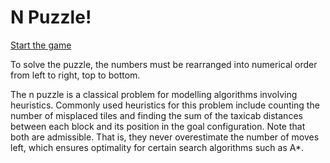 # N Puzzle!

[Start the game](https://n-puzzle-pavelgorbach.vercel.app/)

To solve the puzzle, the numbers must be rearranged into numerical order from left to right, top to bottom.

The n puzzle is a classical problem for modelling algorithms involving heuristics. Commonly used heuristics for this problem include counting the number of misplaced tiles and finding the sum of the taxicab distances between each block and its position in the goal configuration. Note that both are admissible. That is, they never overestimate the number of moves left, which ensures optimality for certain search algorithms such as A*.